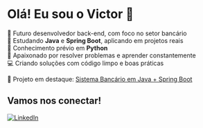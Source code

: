 # Olá! Eu sou o Victor 👋

🎯 Futuro desenvolvedor back-end, com foco no setor bancário  
🚀 Estudando **Java** e **Spring Boot**, aplicando em projetos reais  
🐍 Conhecimento prévio em **Python**  
🧠 Apaixonado por resolver problemas e aprender constantemente  
💻 Criando soluções com código limpo e boas práticas

📌 Projeto em destaque: [Sistema Bancário em Java + Spring Boot](https://github.com/VictorCharro/fulls-bank-java-spring)

## Vamos nos conectar!

[![LinkedIn](https://img.shields.io/badge/LinkedIn-000?style=for-the-badge&logo=linkedin&logoColor=0A66C2)](https://www.linkedin.com/in/victorcharro/)
